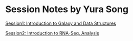 Session Notes by Yura Song
===========================

[Session1: Introduction to Galaxy and Data Structures](https://github.com/sumeetpalsingh/NGS_Course/blob/master/Notebook/Session%201.md)

[Session2: Introduction to RNA-Seq. Analysis](https://github.com/sumeetpalsingh/NGS_Course/blob/master/Notebook/Session%202.md)
